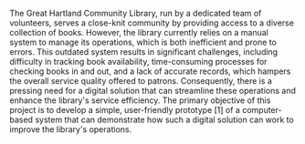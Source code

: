 The Great Hartland Community Library, run by a dedicated team of volunteers, serves a close-knit community by providing access to a diverse collection of books. However, the library currently relies on a manual system to manage its operations, which is both inefficient and prone to errors. This outdated system results in significant challenges, including difficulty in tracking book availability, time-consuming processes for checking books in and out, and a lack of accurate records, which hampers the overall service quality offered to patrons. Consequently, there is a pressing need for a digital solution that can streamline these operations and enhance the library's service efficiency. The primary objective of this project is to develop a simple, user-friendly prototype [1] of a computer-based system that can demonstrate how such a digital solution can work to improve the library's operations.
